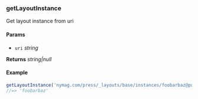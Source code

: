 ### getLayoutInstance

Get layout instance from uri

#### Params

* `uri` _string_

**Returns** _string|null_

#### Example

```js
getLayoutInstance('nymag.com/press/_layouts/base/instances/foobarbaz@published')
//=> 'foobarbaz'

```
